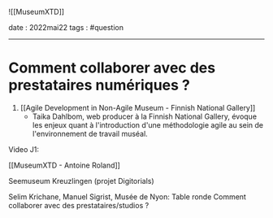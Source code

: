 ![[MuseumXTD]]

date : 2022mai22
tags : #question 

---------
# Comment collaborer avec des prestataires numériques ?

1. [[Agile Development in Non-Agile Museum - Finnish National Gallery]] 
	- Taika Dahlbom, web producer à la Finnish National Gallery, évoque les enjeux quant à l'introduction d'une méthodologie agile au sein de l'environnement de travail muséal. 



Video J1:

[[MuseumXTD - Antoine Roland]]

Seemuseum Kreuzlingen (projet Digitorials)

Selim Krichane, Manuel Sigrist, Musée de Nyon: Table ronde Comment collaborer avec des prestataires/studios ? 